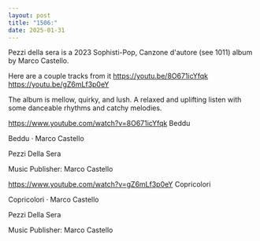 ```yaml
---
layout: post
title: "1506:"
date: 2025-01-31
---
```


Pezzi della sera is a 2023 Sophisti-Pop, Canzone d'autore (see 1011) album by Marco Castello.

Here are a couple tracks from it
https://youtu.be/8O671icYfqk
https://youtu.be/gZ6mLf3p0eY

The album is mellow, quirky, and lush. A relaxed and uplifting listen with some danceable rhythms and catchy melodies.

https://www.youtube.com/watch?v=8O671icYfqk
Beddu

Beddu · Marco Castello

Pezzi Della Sera



Music  Publisher: Marco Castello


https://www.youtube.com/watch?v=gZ6mLf3p0eY
Copricolori

Copricolori · Marco Castello

Pezzi Della Sera



Music  Publisher: Marco Castello
